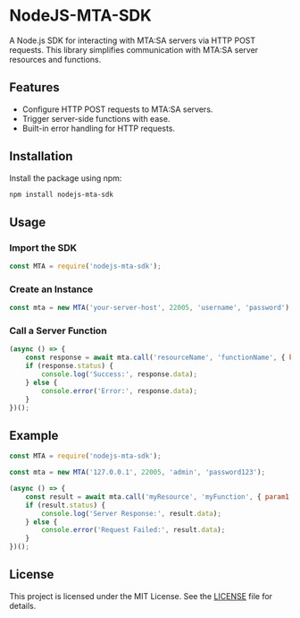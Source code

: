 # NodeJS-MTA-SDK

A Node.js SDK for interacting with MTA:SA servers via HTTP POST requests. This library simplifies communication with MTA:SA server resources and functions.

## Features

- Configure HTTP POST requests to MTA:SA servers.
- Trigger server-side functions with ease.
- Built-in error handling for HTTP requests.

## Installation

Install the package using npm:

```bash
npm install nodejs-mta-sdk
```

## Usage

### Import the SDK

```javascript
const MTA = require('nodejs-mta-sdk');
```

### Create an Instance

```javascript
const mta = new MTA('your-server-host', 22005, 'username', 'password');
```

### Call a Server Function

```javascript
(async () => {
    const response = await mta.call('resourceName', 'functionName', { key: 'value' });
    if (response.status) {
        console.log('Success:', response.data);
    } else {
        console.error('Error:', response.data);
    }
})();
```

## Example

```javascript
const MTA = require('nodejs-mta-sdk');

const mta = new MTA('127.0.0.1', 22005, 'admin', 'password123');

(async () => {
    const result = await mta.call('myResource', 'myFunction', { param1: 'value1' });
    if (result.status) {
        console.log('Server Response:', result.data);
    } else {
        console.error('Request Failed:', result.data);
    }
})();
```

## License

This project is licensed under the MIT License. See the [LICENSE](LICENSE) file for details.
